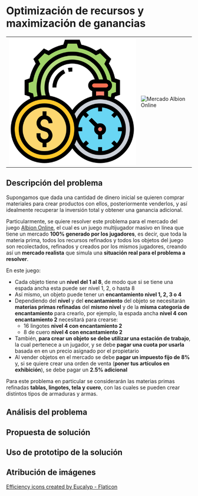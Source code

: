 # Optimización de recursos y maximización de ganancias

| | |
|---|---|
|![Optimización de recursos](./img/optimize.png) | ![Mercado Albion Online](https://d7ya3krmkxqty.cloudfront.net/media/albiononlinemarket08.jpg) |

## Descripción del problema

Supongamos que dada una cantidad de dinero inicial se quieren comprar materiales para crear productos con ellos, posteriormente venderlos, y así idealmente recuperar la inversión total y obtener una ganancia adicional.

Particularmente, se quiere resolver este problema para el mercado del juego [Albion Online](https://albiononline.com/home), el cual es un juego multijugador masivo en línea que tiene un mercado **100% generado por los jugadores**, es decir, que toda la materia prima, todos los recursos refinados y todos los objetos del juego son recolectados, refinados y creados por los mismos jugadores, creando así un **mercado realista** que simula una **situación real para el problema a resolver**.

En este juego:

- Cada objeto tiene un **nivel del 1 al 8**, de modo que si se tiene una espada ancha esta puede ser nivel 1, 2, o hasta 8
- Así mismo, un objeto puede tener un **encantamiento nivel 1, 2, 3 o 4**
- Dependiendo del **nivel** y del **encantamiento** del objeto se necesitarán **materias primas refinadas** del **mismo nivel** y de la **misma categoría de encantamiento** para crearlo, por ejemplo, la espada ancha **nivel 4 con encantamiento 2** necesitará para crearse:
    - 16 lingotes **nivel 4 con encantamiento 2**
    - 8 de cuero **nivel 4 con encantamiento 2**
- También, **para crear un objeto **se debe utilizar una** estación de trabajo**, la cual pertenece a un jugador, y se debe **pagar una cuota por usarla** basada en en un precio asignado por el propietario
- Al vender objetos en el mercado se debe **pagar un impuesto fijo de 8%** y, si se quiere crear una orden de venta (**poner tus artículos en exhibición**), se debe pagar un **2.5% adicional**

Para este problema en particular se considerarán las materias primas refinadas **tablas, lingotes, tela y cuero**, con las cuales se pueden crear distintos tipos de armaduras y armas.


## Análisis del problema



## Propuesta de solución



## Uso de prototipo de la solución


## Atribución de imágenes

<a href="https://www.flaticon.com/free-icons/efficiency" title="efficiency icons">Efficiency icons created by Eucalyp - Flaticon</a>